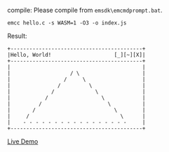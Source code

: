 compile:
Please compile from `emsdk\emcmdprompt.bat`.
```
emcc hello.c -s WASM=1 -O3 -o index.js

```
Result:
```
+------------------------------------------+
|Hello, World!                    [_][~][X]|
+------------------------------------------+
|                                          |
|                   / \                    |
|                 /     \                  |
|               /         \                |
|             /             \              |
|           /                 \            |
|         /                     \          |
|       /                         \        |
|     /                             \      |
|    - - - - - - - - - - - - - - - - -     |
+------------------------------------------+
```
[Live Demo](https://cx20.github.io/hello/wasm_c/webgl1/triangle/)
